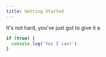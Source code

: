 ```yaml
---
title: Getting Started
---
```


It's not hard, you've just got to give it a

```javascript
if (true) {
  console.log('Yes I can!')
}
```
